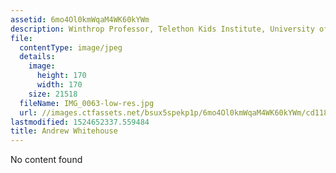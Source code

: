 ```yaml
---
assetid: 6mo4Ol0kmWqaM4WK60kYWm
description: Winthrop Professor, Telethon Kids Institute, University of Western Australia
file:
  contentType: image/jpeg
  details:
    image:
      height: 170
      width: 170
    size: 21518
  fileName: IMG_0063-low-res.jpg
  url: //images.ctfassets.net/bsux5spekp1p/6mo4Ol0kmWqaM4WK60kYWm/cd118dfd911337ed947ee489f57c8aca/IMG_0063-low-res.jpg
lastmodified: 1524652337.559484
title: Andrew Whitehouse
---
```

No content found